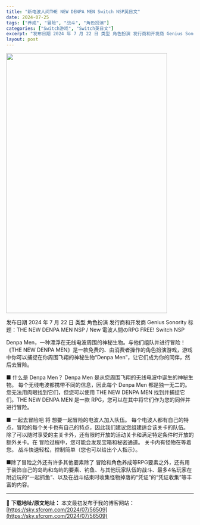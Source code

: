 ```yaml
---
title: "新电波人间THE NEW DENPA MEN Switch NSP英日文"
date: 2024-07-25
tags: ["养成", "冒险", "战斗", "角色扮演"]
categories: ["Switch游戏", "Switch英日文"]
excerpt: "发布日期 2024 年 7 月 22 日 类型 角色扮演 发行商和开发商 Genius Sonority 标题：THE NEW DENPA MEN NSP / New 電波人間のRPG FREE! Switch NSP Denpa Men，一种漂浮在无线电波周围的神秘生物。与他们组队并进行冒险！ 《&hellip;"
layout: post
---
```


<img class="aligncenter size-full wp-image-56510" src="https://sky.sfcrom.com/wp-content/uploads/2024/07/2024072507121280.webp" alt="" width="432" height="698" />

发布日期	2024 年 7 月 22 日
类型	角色扮演
发行商和开发商 Genius Sonority
标题：THE NEW DENPA MEN NSP / New 電波人間のRPG FREE! Switch NSP

Denpa Men，一种漂浮在无线电波周围的神秘生物。与他们组队并进行冒险！
《THE NEW DENPA MEN》是一款免费的、由消费者操作的角色扮演游戏，游戏中你可以捕捉在你周围飞翔的神秘生物“Denpa Men”，让它们成为你的同伴，然后去冒险。

■ 什么是 Denpa Men？
Denpa Men 是从您周围飞翔的无线电波中诞生的神秘生物。
每个无线电波都携带不同的信息，因此每个 Denpa Men 都是独一无二的。
您无法用肉眼找到它们，但您可以使用 THE NEW DENPA MEN 找到并捕捉它们。THE
NEW DENPA MEN 是一款 RPG，您可以在其中将它们作为您的同伴并进行冒险。

■ 一起去冒险吧 将
想要一起冒险的电波人加入队伍。
每个电波人都有自己的特点，冒险的每个关卡也有自己的特点，因此我们建议您组建适合该关卡的队伍。
除了可以随时享受的主关卡外，还有限时开放的活动关卡和满足特定条件时开放的额外关卡。在
冒险过程中，您可能会发现宝箱和秘密通道。
关卡内有怪物在等着您。
战斗快速轻松，控制简单（您也可以给出个人指示）。

■除了冒险之外还有许多其他要素除了
冒险和角色养成等RPG要素之外，还有用于装饰自己的岛屿和岛屿的要素、钓鱼、与其他玩家队伍的战斗、最多4名玩家在附近玩的“一起抓鱼”、以及在战斗结束时收集怪物掉落的“凭证”的“凭证收集”等丰富的内容。

---
📖 **下载地址/原文地址：** 本文最初发布于我的博客网站：[https://sky.sfcrom.com/2024/07/56509](https://sky.sfcrom.com/2024/07/56509)
